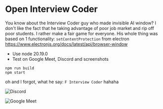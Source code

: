 # Open Interview Coder

You know about the Interview Coder guy who made invisible AI window? I don't like the fact that he taking advantage of poor job market and rip off poor students. I rather make a fair game for everyone. His whole thing was based on 1 functionality: `setContentProtection` from electron https://www.electronjs.org/docs/latest/api/browser-window

- Use node 20.19.0
- Test on Google Meet, Discord and screenshots
```
npm run build
npm start
```
oh and I forgot, what he say: `F Interview Coder` hahaha

![Discord](https://github.com/user-attachments/assets/bae3cba3-a358-4fbb-b965-79f195a48bc0)

![Google Meet](https://github.com/user-attachments/assets/9a3db4df-edad-4056-be52-082a902c664d)
